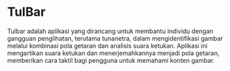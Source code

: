 # TulBar
Tulbar adalah aplikasi yang dirancang untuk membantu individu dengan gangguan penglihatan, terutama tunanetra, dalam mengidentifikasi gambar melalui kombinasi pola getaran dan analisis suara ketukan. Aplikasi ini mengartikan suara ketukan dan menerjemahkannya menjadi pola getaran, memberikan cara taktil bagi pengguna untuk memahami konten gambar.
